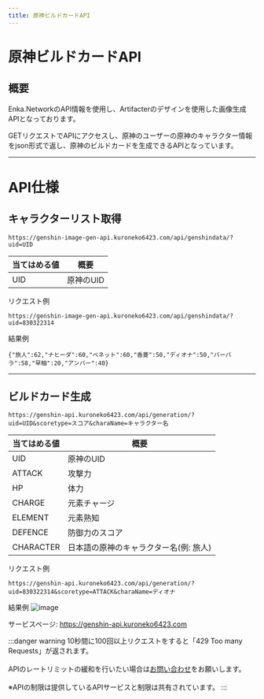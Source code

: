 ```yaml
---
title: 原神ビルドカードAPI
---
```


# 原神ビルドカードAPI
## 概要
Enka.NetworkのAPI情報を使用し、Artifacterのデザインを使用した画像生成APIとなっております。

GETリクエストでAPIにアクセスし、原神のユーザーの原神のキャラクター情報をjson形式で返し、原神のビルドカードを生成できるAPIとなっています。

---

# API仕様
## キャラクターリスト取得
```
https://genshin-image-gen-api.kuroneko6423.com/api/genshindata/?uid=UID
```
当てはめる値 | 概要 |
-- | -- |
UID | 原神のUID | 

リクエスト例
```
https://genshin-image-gen-api.kuroneko6423.com/api/genshindata/?uid=830322314
```
結果例
```
{"旅人":62,"ナヒーダ":60,"ベネット":60,"香菱":50,"ディオナ":50,"バーバラ":58,"早柚":20,"アンバー":40}
```

---

## ビルドカード生成
```
https://genshin-api.kuroneko6423.com/api/generation/?uid=UID&scoretype=スコア&charaName=キャラクター名
```
当てはめる値 | 概要 |
-- | -- |
UID | 原神のUID | 
ATTACK | 攻撃力
HP | 体力
CHARGE | 元素チャージ
ELEMENT | 元素熟知
DEFENCE | 防御力のスコア
CHARACTER | 日本語の原神のキャラクター名(例: 旅人)

リクエスト例
```
https://genshin-api.kuroneko6423.com/api/generation/?uid=830322314&scoretype=ATTACK&charaName=ディオナ
```
結果例
![image](/img/genshin-api/image-gen-api.png)

サービスページ: https://genshin-api.kuroneko6423.com


:::danger warning
10秒間に100回以上リクエストをすると「429 Too many Requests」が返されます。
<br></br>APIのレートリミットの緩和を行いたい場合は[お問い合わせ](https://discord.com/invite/Y6w5Jv3EAR)をお願いします。
<br></br>※APIの制限は提供しているAPIサービスと制限は共有されています。
:::
